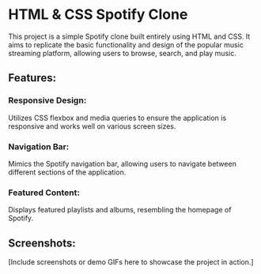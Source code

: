 # HTML & CSS Spotify Clone 
This project is a simple Spotify clone built entirely using HTML and CSS. It aims to replicate the basic functionality and design of the popular music streaming platform, allowing users to browse, search, and play music.

## Features:
### Responsive Design: 
Utilizes CSS flexbox and media queries to ensure the application is responsive and works well on various screen sizes.
### Navigation Bar: 
Mimics the Spotify navigation bar, allowing users to navigate between different sections of the application.
### Featured Content: 
Displays featured playlists and albums, resembling the homepage of Spotify.

## Screenshots:
[Include screenshots or demo GIFs here to showcase the project in action.]
